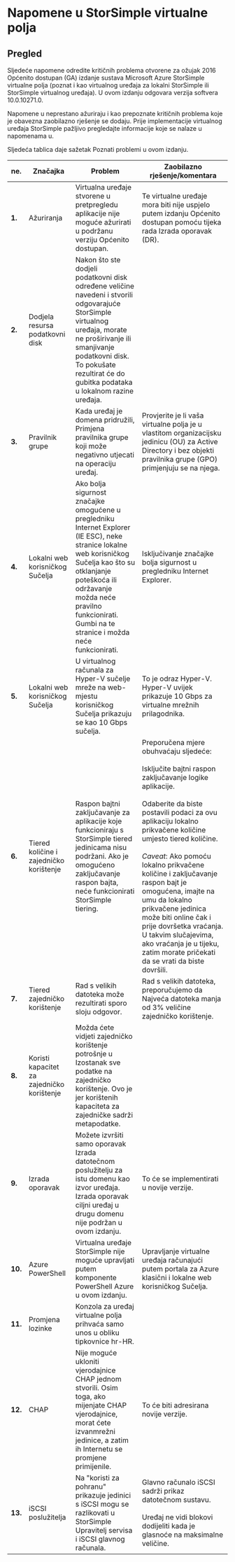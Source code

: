 <properties 
   pageTitle="Napomene u StorSimple virtualne polja | Microsoft Azure"
   description="Opisuje kritičnih Otvori problema i rješenja za polja virtualne StorSimple."
   services="storsimple"
   documentationCenter=""
   authors="alkohli"
   manager="carmonm"
   editor="" />
<tags 
   ms.service="storsimple"
   ms.devlang="NA"
   ms.topic="article"
   ms.tgt_pltfrm="NA"
   ms.workload="NA"
   ms.date="05/13/2016"
   ms.author="alkohli" />

# <a name="storsimple-virtual-array-release-notes"></a>Napomene u StorSimple virtualne polja

## <a name="overview"></a>Pregled

Sljedeće napomene odredite kritičnih problema otvorene za ožujak 2016 Općenito dostupan (GA) izdanje sustava Microsoft Azure StorSimple virtualne polja (poznat i kao virtualnog uređaja za lokalni StorSimple ili StorSimple virtualnog uređaja). U ovom izdanju odgovara verzija softvera 10.0.10271.0.

Napomene u neprestano ažuriraju i kao prepoznate kritičnih problema koje je obavezna zaobilazno rješenje se dodaju. Prije implementacije virtualnog uređaja StorSimple pažljivo pregledajte informacije koje se nalaze u napomenama u. 

Sljedeća tablica daje sažetak Poznati problemi u ovom izdanju.


| ne. | Značajka | Problem | Zaobilazno rješenje/komentara |
|-----|--------------------------|----------------------------------------------------------------------------------------------------------------------------------------------------------------------------------------------------------------------------------------------------------------------------|--------------------------------------------------------------------------------------------------------------------------------------------------------------------------------------------------------------------------------------------------------------------------------------------------------------------------------------------------------------------------------------------------------------------------------------------------------------------------------|
| **1.** | Ažuriranja | Virtualna uređaje stvorene u pretpregledu aplikacije nije moguće ažurirati u podržanu verziju Općenito dostupan. | Te virtualne uređaje mora biti nije uspjelo putem izdanju Općenito dostupan pomoću tijeka rada Izrada oporavak (DR). |
| **2.** | Dodjela resursa podatkovni disk | Nakon što ste dodjeli podatkovni disk određene veličine navedeni i stvorili odgovarajuće StorSimple virtualnog uređaja, morate ne proširivanje ili smanjivanje podatkovni disk. To pokušate rezultirat će do gubitka podataka u lokalnom razine uređaja. |   |
| **3.** | Pravilnik grupe | Kada uređaj je domena pridružili, Primjena pravilnika grupe koji može negativno utjecati na operaciju uređaj. | Provjerite je li vaša virtualne polja je u vlastitom organizacijsku jedinicu (OU) za Active Directory i bez objekti pravilnika grupe (GPO) primjenjuju se na njega.|
| **4.** | Lokalni web korisničkog Sučelja | Ako bolja sigurnost značajke omogućene u pregledniku Internet Explorer (IE ESC), neke stranice lokalne web korisničkog Sučelja kao što su otklanjanje poteškoća ili održavanje možda neće pravilno funkcionirati. Gumbi na te stranice i možda neće funkcionirati. | Isključivanje značajke bolja sigurnost u pregledniku Internet Explorer.|
| **5.** | Lokalni web korisničkog Sučelja | U virtualnog računala za Hyper-V sučelje mreže na web-mjestu korisničkog Sučelja prikazuju se kao 10 Gbps sučelja. | To je odraz Hyper-V. Hyper-V uvijek prikazuje 10 Gbps za virtualne mrežnih prilagodnika. |
| **6.** | Tiered količine i zajedničko korištenje | Raspon bajtni zaključavanje za aplikacije koje funkcioniraju s StorSimple tiered jedinicama nisu podržani. Ako je omogućeno zaključavanje raspon bajta, neće funkcionirati StorSimple tiering. | Preporučena mjere obuhvaćaju sljedeće: <br></br>Isključite bajtni raspon zaključavanje logike aplikacije.<br></br>Odaberite da biste postavili podaci za ovu aplikaciju lokalno prikvačene količine umjesto tiered količine.<br></br>*Caveat*: Ako pomoću lokalno prikvačene količine i zaključavanje raspon bajt je omogućena, imajte na umu da lokalno prikvačene jedinica može biti online čak i prije dovršetka vraćanja. U takvim slučajevima, ako vraćanja je u tijeku, zatim morate pričekati da se vrati da biste dovršili. |
| **7.** | Tiered zajedničko korištenje | Rad s velikih datoteka može rezultirati sporo sloju odgovor. | Rad s velikih datoteka, preporučujemo da Najveća datoteka manja od 3% veličine zajedničko korištenje. |
| **8.** | Koristi kapacitet za zajedničko korištenje | Možda ćete vidjeti zajedničko korištenje potrošnje u Izostanak sve podatke na zajedničko korištenje. Ovo je jer korištenih kapaciteta za zajedničke sadrži metapodatke. |   |
| **9.** | Izrada oporavak | Možete izvršiti samo oporavak Izrada datotečnom poslužitelju za istu domenu kao izvor uređaja. Izrada oporavak ciljni uređaj u drugu domenu nije podržan u ovom izdanju. | To će se implementirati u novije verzije. |
| **10.** | Azure PowerShell | Virtualna uređaje StorSimple nije moguće upravljati putem komponente PowerShell Azure u ovom izdanju. | Upravljanje virtualne uređaja računajući putem portala za Azure klasični i lokalne web korisničkog Sučelja. |
| **11.** | Promjena lozinke | Konzola za uređaj virtualne polja prihvaća samo unos u obliku tipkovnice hr-HR. |   |
| **12.** | CHAP | Nije moguće ukloniti vjerodajnice CHAP jednom stvorili. Osim toga, ako mijenjate CHAP vjerodajnice, morat ćete izvanmrežni jedinice, a zatim ih Internetu se promjene primijenile. | To će biti adresirana novije verzije. |
| **13.** | iSCSI poslužitelja  | Na "koristi za pohranu" prikazuje jedinici s iSCSI mogu se razlikovati u StorSimple Upravitelj servisa i iSCSI glavnog računala. | Glavno računalo iSCSI sadrži prikaz datotečnom sustavu.<br></br>Uređaj ne vidi blokovi dodijeliti kada je glasnoće na maksimalne veličine.|
